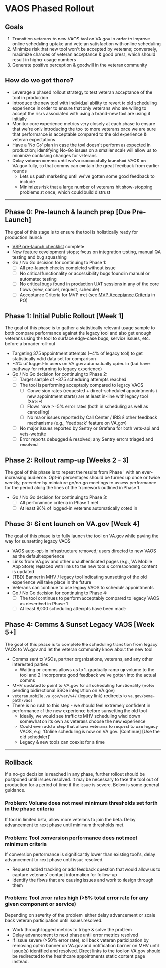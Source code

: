 # VAOS Phased Rollout

## Goals
1. Transition veterans to new VAOS tool on VA.gov in order to improve online scheduling uptake and veteran satisfaction with online scheduling
2. Minimize risk that new tool won't be accepted by veterans; conversely, maximize chances of veteran acceptance & good press, which should result in higher usage numbers
3. Generate positive perception & goodwill in the veteran community

## How do we get there?
- Leverage a phased rollout strategy to test veteran acceptance of the tool in production
- Introduce the new tool with individual ability to revert to old scheduling experience in order to ensure that only veterans who are wiling to accept the risks associated with using a brand-new tool are using it initially
- Monitor core experience metrics very closely at each phase to ensure that we're only introducing the tool to more veterans once we are sure that performance is acceptable compared to the old experience & veteran expectations
- Have a 'No Go' plan in case the tool doesn't perform as expected in production; identifying No-Go issues on a smaller scale will allow us to minimize confusing changes for veterans
- Delay veteran comms until we've successfully launched VAOS on VA.gov fully, so that comms can contain the great feedback from earlier rounds
    - Lets us push marketing until we've gotten some good feedback to include
    - Minimizes risk that a large number of veterans hit show-stopping problems at once, which could build distrust

-----

## Phase 0: Pre-launch & launch prep [Due Pre-Launch]
The goal of this stage is to ensure the tool is holistically ready for production launch
- [VSP pre-launch checklist](https://github.com/department-of-veterans-affairs/va.gov-team/blob/master/products/health-care/appointments/va-online-scheduling/product/Product%20Dev%20Checklist%20-%20VAOS%20MVP.md) complete
- New feature development stops; focus on integration testing, manual QA testing and bug squashing
- Go / No Go decision for continuing to Phase 1:
  - [ ] All pre-launch checks completed without issue
  - [ ] No critical functionality or accessibility bugs found in manual or automated testing
  - [ ] No critical bugs found in production UAT sessions in any of the core flows (view, cancel, request, schedule)
  - [ ] Acceptance Criteria for MVP met (see [MVP Acceptance Criteria](https://github.com/department-of-veterans-affairs/va.gov-team/blob/master/products/health-care/appointments/README.md#acceptance-criteria) in PO)

## Phase 1: Initial Public Rollout [Week 1]
The goal of this phase is to gather a statistically relevant usage sample to both compare performance against the legacy tool and also get enough veterans using the tool to surface edge-case bugs, service issues, etc. before a broader roll-out
- Targeting 375 appointment attempts (~4% of legacy tool) to get statistically valid data set for comparison
- ~5% of logged-in users on VA.gov automatically opted in (but have pathway for returning to legacy experience)
- Go / No Go decision for continuing to Phase 2:
  - [ ] Target sample of ~375 scheduling attempts reached
  - [ ] The tool is performing acceptably compared to legacy VAOS
    - [ ] Conversion rates (requested + direct-scheduled appointments / new appointment starts) are at least in-line with legacy tool (35%+)
    - [ ] Flows have >=5% error rates (both in scheduling as well as cancelling)
    - [ ] No major issues reported by Call Center / IRIS & other feedback mechanisms (e.g., 'feedback' feature on VA.gov)
  - [ ] No major issues reported by Sentry or Grafana for both vets-api and vets-website
  - [ ] Error reports debugged & resolved; any Sentry errors triaged and resolved
  
 ## Phase 2: Rollout ramp-up [Weeks 2 - 3]
The goal of this phase is to repeat the results from Phase 1 with an ever-increasing audience. Opt-in percentages should be turned up once or twice weekly, preceded by miniature go/no-go meetings to assess performance for the period along the lines of the framework outlined in Phase 1.
- Go / No Go decision for continuing to Phase 3:
    - [ ] All perforamnce criteria in Phase 1 met
    - [ ] At least 90% of logged-in veterans automatically opted in

## Phase 3: Silent launch on VA.gov [Week 4]
The goal of this phase is to fully launch the tool on VA.gov while paving the way for sunsetting legacy VAOS
- VAOS auto-opt-in infrastructure removed; users directed to new VAOS as the default experience
- Links from VA.gov and other unauthenticated pages (e.g., VA Mobile App Store) replaced with links to the new tool & corresponding content is updated
- [TBD] Banner in MHV / legacy tool indicating sunsetting of the old experience will take place in the future
- Veterans can continue to use legacy VAOS to schedule appointments
- Go / No Go decision for continuing to Phase 4:
  - [ ] The tool continues to perform acceptably compared to legacy VAOS as described in Phase 1
  - [ ] At least 8,000 scheduling attempts have been made

## Phase 4: Comms & Sunset Legacy VAOS [Week 5+]
The goal of this phase is to complete the scheduling transition from legacy VAOS to VA.gov and let the veteran community know about the new tool
- Comms sent to VSOs, partner organizations, veterans, and any other interested parties
  - Waiting on comms allows us to 1. gradually ramp up volume to the tool and 2. incorporate  good feedback we've gotten into the actual comms
- MHV updated to point to VA.gov for all scheduling functionality (note: pending bidirectional SSOe integration on VA.gov)
- `veteran.mobile.va.gov/var/v4/` (legacy link) redirects to `va.gov/some-path/vaos`
- There is no rush to this step - we should feel extremely confident in performance of the new experience before sunsetting the old tool
  - Ideally, we would see traffic to MHV scheduling wind down somewhat on its own as veterans choose the new experience
  - Could even add a step that allows veterans to request to use legacy VAOS, e.g. 'Online scheduling is now on VA.gov. [Continue] [Use the old scheduler]'
  - Legacy & new tools can coexist for a time
  
-----

## Rollback
If a no-go decision is reached in any phase, further rollout should be postponed until issues resolved. It may be necessary to take the tool out of production for a period of time if the issue is severe. Below is some general guidance.

### Problem: Volume does not meet minimum thresholds set forth in the phase criteria
If tool in limited beta, allow more veterans to join the beta. Delay advancement to next phase until minimum thresholds met.

### Problem: Tool conversion performance does not meet minimum criteria
If conversion performance is significantly lower than existing tool's, delay advancement to next phase until issue resolved.
- Request added tracking or add feedback question that would allow us to capture veterans' contact information for follow-up
- Identify the flows that are causing issues and work to design through them

### Problem: Tool error rates high (>5% total error rate for any given component or service)
Depending on severity of the problem, either delay advancement or scale back veteran participation until issues resolved.
- Work through logged metrics to triage & solve the problem
- Delay advancement to next phase until error metrics resolved
- If issue severe (>50% error rate), roll back veteran participation by removing opt-in banner on VA.gov and notification banner on MHV until issue(s) identified and resolved. Direct links to the tool on VA.gov should be redirected to the healthcare appointments static content page instead.
